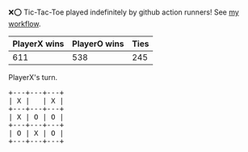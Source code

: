 :x::o: Tic-Tac-Toe played indefinitely by github action runners! See [my workflow](.github/workflows/play.yaml).

|PlayerX wins|PlayerO wins|Ties|
|-|-|-|
|611|538|245|

PlayerX's turn.

<pre>
+---+---+---+
| X |   | X |
+---+---+---+
| X | O | O |
+---+---+---+
| O | X | O |
+---+---+---+
</pre>